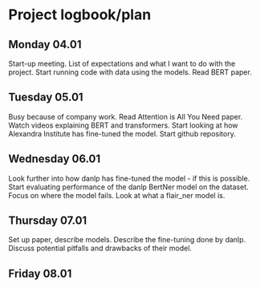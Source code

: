 # Project logbook/plan

## Monday 04.01

Start-up meeting.
List of expectations and what I want to do with the project.
Start running code with data using the models.
Read BERT paper.

## Tuesday 05.01

Busy because of company work. 
Read Attention is All You Need paper. 
Watch videos explaining BERT and transformers. 
Start looking at how Alexandra Institute has fine-tuned the model. 
Start github repository.

## Wednesday 06.01

Look further into how danlp has fine-tuned the model - if this is possible.
Start evaluating performance of the danlp BertNer model on the dataset.
Focus on where the model fails.
Look at what a flair_ner model is.

## Thursday 07.01

Set up paper, describe models.
Describe the fine-tuning done by danlp.
Discuss potential pitfalls and drawbacks of their model.

## Friday 08.01


